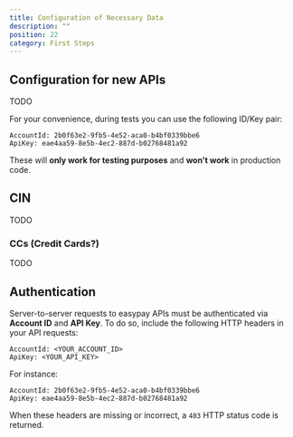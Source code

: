 ```yaml
---
title: Configuration of Necessary Data
description: ""
position: 22
category: First Steps
---
```


## Configuration for new APIs

TODO

For your convenience, during tests you can use the following ID/Key pair:

```
AccountId: 2b0f63e2-9fb5-4e52-aca0-b4bf0339bbe6
ApiKey: eae4aa59-8e5b-4ec2-887d-b02768481a92
```

These will **only work for testing purposes** and **won't work** in production code.

## CIN

TODO

### CCs (Credit Cards?)

TODO

## Authentication

Server-to-server requests to easypay APIs must be authenticated via **Account ID** and **API Key**.
To do so, include the following HTTP headers in your API requests:

```
AccountId: <YOUR_ACCOUNT_ID>
ApiKey: <YOUR_API_KEY>
```

For instance:

```
AccountId: 2b0f63e2-9fb5-4e52-aca0-b4bf0339bbe6
ApiKey: eae4aa59-8e5b-4ec2-887d-b02768481a92
```

When these headers are missing or incorrect, a `403` HTTP status code is returned.